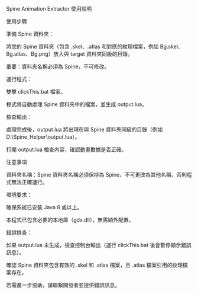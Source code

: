 Spine Animation Extractor 使用說明

使用步驟





準備 Spine 資料夾：





將您的 Spine 資料夾（包含 .skel、.atlas 和對應的紋理檔案，例如 Bg.skel、Bg.atlas、Bg.png）放入與 target 資料夾同級的目錄。



重要：資料夾名稱必須為 Spine，不可修改。



運行程式：





雙擊 clickThis.bat 檔案。



程式將自動處理 Spine 資料夾中的檔案，並生成 output.lua。



檢查輸出：





處理完成後，output.lua 將出現在與 Spine 資料夾同級的目錄（例如 D:\Spine_Helper\output.lua）。



打開 output.lua 檢查內容，確認動畫數據是否正確。

注意事項





資料夾名稱：Spine 資料夾名稱必須保持為 Spine，不可更改為其他名稱，否則程式無法正確運行。



環境要求：





確保系統已安裝 Java 8 或以上。



本程式已包含必要的本地庫（gdx.dll），無需額外配置。



錯誤排查：





如果 output.lua 未生成，檢查控制台輸出（運行 clickThis.bat 後會暫停顯示錯誤訊息）。



確認 Spine 資料夾包含有效的 .skel 和 .atlas 檔案，且 .atlas 檔案引用的紋理檔案存在。



若需進一步協助，請聯繫開發者並提供錯誤訊息。

